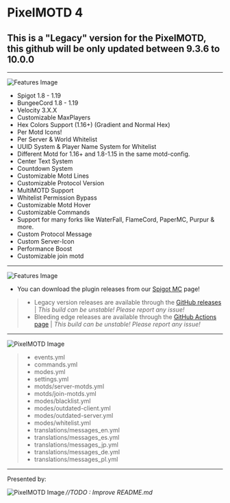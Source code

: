 # PixelMOTD 4

## This is a "Legacy" version for the PixelMOTD, this github will be only updated between 9.3.6 to 10.0.0
---

<img align="center" alt="Features Image" src="https://cdn.discordapp.com/attachments/987409771302883341/987454796376207360/FeatureList.png">



* Spigot 1.8 - 1.19
* BungeeCord 1.8 - 1.19
* Velocity 3.X.X
* Customizable MaxPlayers
* Hex Colors Support (1.16+) (Gradient and Normal Hex)
* Per Motd Icons!
* Per Server & World Whitelist
* UUID System & Player Name System for Whitelist
* Different Motd for 1.16+ and 1.8-1.15 in the same motd-config.
* Center Text System
* Countdown System
* Customizable Motd Lines
* Customizable Protocol Version
* MultiMOTD Support
* Whitelist Permission Bypass
* Customizable Motd Hover
* Customizable Commands
* Support for many forks like WaterFall, FlameCord, PaperMC, Purpur & more.
* Custom Protocol Message
* Custom Server-Icon
* Performance Boost
* Customizable join motd

---


<img align="center" alt="Features Image" src="https://cdn.discordapp.com/attachments/987409771302883341/987454795906433054/DownloadLink.png">

- You can download the plugin releases from our [Spigot MC](https://www.spigotmc.org/resources/%E2%9E%A5-pixel-motd-1-8-1-19.37177) page!
> - Legacy version releases are available through the [GitHub releases](https://github.com/MrUniverse44/LegacyPixelMOTD/releases) | *This build can be unstable! Please report any issue!*
> - Bleeding edge releases are available through the [GitHub Actions page](https://github.com/ShieldCommunity/PixelMOTD/actions)  |  *This build can be unstable! Please report any issue!*

---

<img align="center" src="https://i.imgur.com/GIDYa8z.png" alt="PixelMOTD Image">

> - events.yml
> - commands.yml
> - modes.yml
> - settings.yml
> - motds/server-motds.yml
> - motds/join-motds.yml
> - modes/blacklist.yml
> - modes/outdated-client.yml
> - modes/outdated-server.yml
> - modes/whitelist.yml
> - translations/messages_en.yml
> - translations/messages_es.yml
> - translations/messages_jp.yml
> - translations/messages_de.yml
> - translations/messages_pl.yml

---

Presented by:

<img align="left" alt="PixelMOTD Image" src="https://i.imgur.com/jUBJjHy.png" />

*//TODO : Improve README.md*
